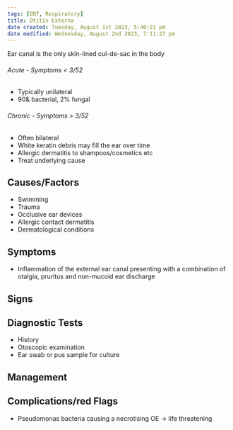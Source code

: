 ```yaml
---
tags: [ENT, Respiratory]
title: Otitis Externa
date created: Tuesday, August 1st 2023, 5:40:21 pm
date modified: Wednesday, August 2nd 2023, 7:11:27 pm
---
```


Ear canal is the only skin-lined cul-de-sac in the body

###### Acute - Symptoms < 3/52

- Typically unilateral
- 90& bacterial, 2% fungal

###### Chronic - Symptoms > 3/52

- Often bilateral
- White keratin debris may fill the ear over time
- Allergic dermatitis to shampoos/cosmetics etc
- Treat underlying cause

## Causes/Factors

- Swimming
- Trauma
- Occlusive ear devices
- Allergic contact dermatitis
- Dermatological conditions

## Symptoms

- Inflammation of the external ear canal presenting with a combination of otalgia, pruritus and non-mucoid ear discharge

## Signs

## Diagnostic Tests

- History
- Otoscopic examination
- Ear swab or pus sample for culture

## Management

## Complications/red Flags

- Pseudomonas bacteria causing a necrotising OE -> life threatening
